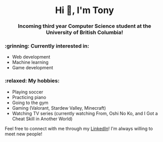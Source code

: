 <h1 align="center">Hi 👋, I'm Tony</h1>
<h3 align="center">Incoming third year Computer Science student at the University of British Columbia!</h3>

<h3> :grinning: Currently interested in: </h3> 

* Web development
* Machine learning
* Game development

<h3> :relaxed: My hobbies: </h3>

* Playing soccer
* Practicing piano
* Going to the gym
* Gaming (Valorant, Stardew Valley, Minecraft)
* Watching TV series (currently watching From, Oshi No Ko, and I Got a Cheat Skill in Another World)

Feel free to connect with me through my [LinkedIn](https://linkedin.com/in/tony-fu)! I'm always willing to meet new people!
